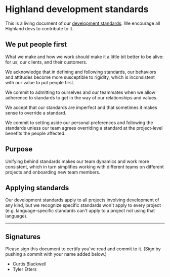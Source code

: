 # Highland development standards
This is a living document of our [development standards](./standards). We encourage all Highland devs to contribute to it.

## We put people first
What we make and how we work should make it a little bit better to be alive: for us, our clients, and their customers.

We acknowledge that in defining and following standards, our behaviors and attitudes become more susceptible to rigidity, which is inconsistent with our value to put people first.

We commit to admitting to ourselves and our teammates when we allow adherence to standards to get in the way of our relationships and values.

We accept that our standards are imperfect and that sometimes it makes sense to override a standard.

We commit to setting aside our personal preferences and following the standards unless our team agrees overriding a standard at the project-level benefits the people affected.


## Purpose
Unifying behind standards makes our team dynamics and work more consistent, which in turn simplifies working with different teams on different projects and onboarding new team members.


## Applying standards
Our development standards apply to all projects involving development of any kind, but we recognize specific standards won't apply to every project (e.g. language-specific standards can't apply to a project not using that language).


---


## Signatures
Please sign this document to certify you've read and commit to it. (Sign by pushing a commit with your name added below.)

- Curtis Blackwell
- Tyler Etters
